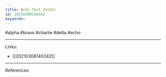 ```yaml
---
title: Bulk Test Zettel
id: 20210308140242
keywords:
---
```

#alpha #bravo #charlie #delta #echo

---
Links:

- [[20210308140242]]

---
References:
